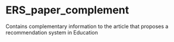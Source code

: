 # ERS_paper_complement
Contains complementary information to the article that proposes a recommendation system in Education
